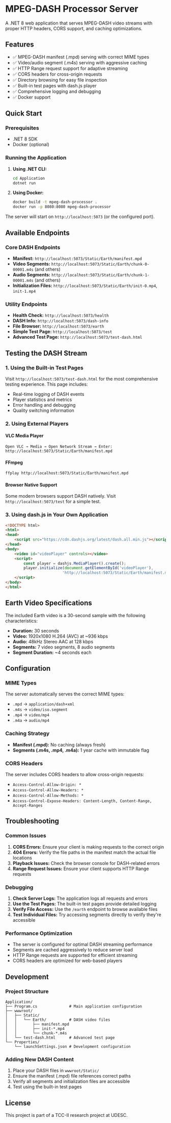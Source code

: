 # MPEG-DASH Processor Server

A .NET 8 web application that serves MPEG-DASH video streams with proper HTTP headers, CORS support, and caching optimizations.

## Features

- ✅ MPEG-DASH manifest (.mpd) serving with correct MIME types
- ✅ Video/audio segment (.m4s) serving with aggressive caching
- ✅ HTTP Range request support for adaptive streaming
- ✅ CORS headers for cross-origin requests
- ✅ Directory browsing for easy file inspection
- ✅ Built-in test pages with dash.js player
- ✅ Comprehensive logging and debugging
- ✅ Docker support

## Quick Start

### Prerequisites

- .NET 8 SDK
- Docker (optional)

### Running the Application

1. **Using .NET CLI:**
   ```bash
   cd Application
   dotnet run
   ```

2. **Using Docker:**
   ```bash
   docker build -t mpeg-dash-processor .
   docker run -p 8080:8080 mpeg-dash-processor
   ```

The server will start on `http://localhost:5073` (or the configured port).

## Available Endpoints

### Core DASH Endpoints

- **Manifest:** `http://localhost:5073/Static/Earth/manifest.mpd`
- **Video Segments:** `http://localhost:5073/Static/Earth/chunk-0-00001.m4s` (and others)
- **Audio Segments:** `http://localhost:5073/Static/Earth/chunk-1-00001.m4s` (and others)
- **Initialization Files:** `http://localhost:5073/Static/Earth/init-0.mp4`, `init-1.mp4`

### Utility Endpoints

- **Health Check:** `http://localhost:5073/health`
- **DASH Info:** `http://localhost:5073/dash-info`
- **File Browser:** `http://localhost:5073/earth`
- **Simple Test Page:** `http://localhost:5073/test`
- **Advanced Test Page:** `http://localhost:5073/test-dash.html`

## Testing the DASH Stream

### 1. Using the Built-in Test Pages

Visit `http://localhost:5073/test-dash.html` for the most comprehensive testing experience. This page includes:

- Real-time logging of DASH events
- Player statistics and metrics
- Error handling and debugging
- Quality switching information

### 2. Using External Players

#### VLC Media Player
```
Open VLC → Media → Open Network Stream → Enter: http://localhost:5073/Static/Earth/manifest.mpd
```

#### FFmpeg
```bash
ffplay http://localhost:5073/Static/Earth/manifest.mpd
```

#### Browser Native Support
Some modern browsers support DASH natively. Visit `http://localhost:5073/test` for a simple test.

### 3. Using dash.js in Your Own Application

```html
<!DOCTYPE html>
<html>
<head>
    <script src="https://cdn.dashjs.org/latest/dash.all.min.js"></script>
</head>
<body>
    <video id="videoPlayer" controls></video>
    <script>
        const player = dashjs.MediaPlayer().create();
        player.initialize(document.getElementById('videoPlayer'), 
                         'http://localhost:5073/Static/Earth/manifest.mpd', false);
    </script>
</body>
</html>
```

## Earth Video Specifications

The included Earth video is a 30-second sample with the following characteristics:

- **Duration:** 30 seconds
- **Video:** 1920x1080 H.264 (AVC) at ~936 kbps
- **Audio:** 48kHz Stereo AAC at 128 kbps
- **Segments:** 7 video segments, 8 audio segments
- **Segment Duration:** ~4 seconds each

## Configuration

### MIME Types
The server automatically serves the correct MIME types:
- `.mpd` → `application/dash+xml`
- `.m4s` → `video/iso.segment`
- `.mp4` → `video/mp4`
- `.m4a` → `audio/mp4`

### Caching Strategy
- **Manifest (.mpd):** No caching (always fresh)
- **Segments (.m4s, .mp4, .m4a):** 1 year cache with immutable flag

### CORS Headers
The server includes CORS headers to allow cross-origin requests:
- `Access-Control-Allow-Origin: *`
- `Access-Control-Allow-Headers: *`
- `Access-Control-Allow-Methods: *`
- `Access-Control-Expose-Headers: Content-Length, Content-Range, Accept-Ranges`

## Troubleshooting

### Common Issues

1. **CORS Errors:** Ensure your client is making requests to the correct origin
2. **404 Errors:** Verify the file paths in the manifest match the actual file locations
3. **Playback Issues:** Check the browser console for DASH-related errors
4. **Range Request Issues:** Ensure your client supports HTTP Range requests

### Debugging

1. **Check Server Logs:** The application logs all requests and errors
2. **Use the Test Pages:** The built-in test pages provide detailed logging
3. **Verify File Access:** Use the `/earth` endpoint to browse available files
4. **Test Individual Files:** Try accessing segments directly to verify they're accessible

### Performance Optimization

- The server is configured for optimal DASH streaming performance
- Segments are cached aggressively to reduce server load
- HTTP Range requests are supported for efficient streaming
- CORS headers are optimized for web-based players

## Development

### Project Structure
```
Application/
├── Program.cs              # Main application configuration
├── wwwroot/
│   ├── Static/
│   │   └── Earth/          # DASH video files
│   │       ├── manifest.mpd
│   │       ├── init-*.mp4
│   │       └── chunk-*.m4s
│   └── test-dash.html      # Advanced test page
└── Properties/
    └── launchSettings.json # Development configuration
```

### Adding New DASH Content

1. Place your DASH files in `wwwroot/Static/`
2. Ensure the manifest (.mpd) file references correct paths
3. Verify all segments and initialization files are accessible
4. Test using the built-in test pages

## License

This project is part of a TCC-II research project at UDESC.
